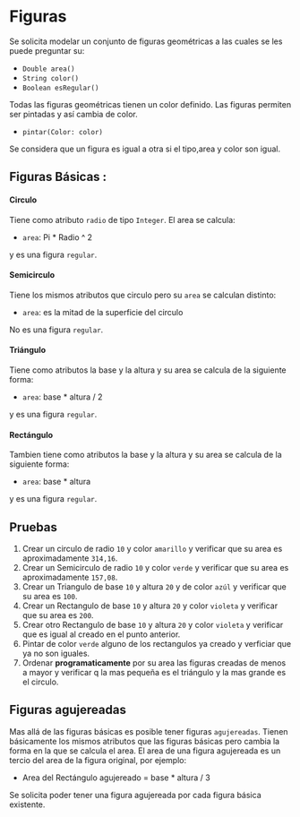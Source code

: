 # Figuras


Se solicita modelar un conjunto de figuras geométricas a las cuales se les puede preguntar su:

* `Double area()`
* `String color()`
* `Boolean esRegular()`

Todas las figuras geométricas tienen un color definido. Las figuras permiten ser pintadas y así cambia de color.

* `pintar(Color: color)`

Se considera que un figura es igual a otra si el tipo,area y color son igual.

## Figuras Básicas :

#### Circulo
Tiene como atributo `radio` de tipo `Integer`. El area se calcula:

* `area`: Pi * Radio ^ 2

y es una figura `regular`.

#### Semicirculo
Tiene los mismos atributos que circulo pero su `area` se calculan distinto:

* `area`: es la mitad de la superficie del circulo

No es una figura `regular`.

#### Triángulo
Tiene como atributos la base y la altura y su area se calcula de la siguiente forma:

* `area`: base * altura / 2

y es una figura `regular`.


#### Rectángulo
Tambien tiene como atributos la base y la altura y su area se calcula de la siguiente forma:

* `area`: base * altura

y es una figura `regular`.


## Pruebas

1. Crear un circulo de radio `10` y color `amarillo` y verificar que su area es aproximadamente `314,16`.
2. Crear un Semicirculo de radio `10` y color `verde` y verificar que su area es aproximadamente `157,08`.
3. Crear un Triangulo de base `10` y altura `20` y de color `azúl` y verificar que su area es `100`.
4. Crear un Rectangulo de base `10` y altura `20` y  color `violeta` y verificar que su area es `200`.
5. Crear otro Rectangulo de base `10` y altura `20` y  color `violeta` y verificar que es igual al creado en el punto anterior.
6. Pintar de color `verde` alguno de los rectangulos ya creado y verficiar que ya no son iguales.
7. Ordenar **programaticamente** por su area las figuras creadas de menos a mayor y verificar q la mas pequeña es el triángulo y la mas grande es el circulo.

## Figuras agujereadas

Mas allá de las figuras básicas es posible tener figuras `agujereadas`. Tienen básicamente los mismos atributos que las figuras básicas pero cambia la forma en la que se calcula el area.
El area de una figura agujereada es un tercio del area de la figura original, por ejemplo:

* Area del Rectángulo agujereado = base * altura / 3

Se solicita poder tener una figura agujereada  por cada figura básica existente.


